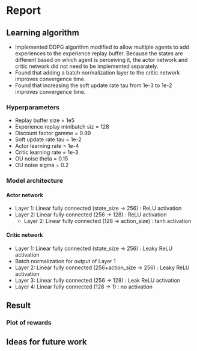 # Report
## Learning algorithm
- Implemented DDPG algorithm modified to allow multiple agents to add experiences to the experience replay buffer. Because the states are different based on which agent is perceiving it, the actor network and critic network did not need to be implemented separately.
- Found that adding a batch normalization layer to the critic network improves convergence time.
- Found that increasing the soft update rate tau from 1e-3 to 1e-2 improves convergence time.
  
### Hyperparameters
- Replay buffer size = 1e5
- Experience replay minibatch siz = 128 
- Discount factor gamme = 0.99
- Soft update rate tau = 1e-2   
- Actor learning rate = 1e-4    
- Critic learning rate = 1e-3     
- OU noise theta = 0.15
- OU noise sigma = 0.2

### Model architecture
#### Actor network
- Layer 1: Linear fully connected (state_size -> 256) : ReLU activation
- Layer 2: Linear fully connected (256 -> 128) : ReLU activation
  - Layer 2: Linear fully connected (128 -> action_size) : tanh activation

#### Critic network
- Layer 1: Linear fully connected (state_size -> 256) : Leaky ReLU activation
- Batch normalization for output of Layer 1
- Layer 2: Linear fully connected (256+action_size -> 256) : Leaky ReLU activation
- Layer 3: Linear fully connected (256 -> 128) : Leak ReLU activation
- Layer 4: Linear fully connected (128 -> 1) : no activation
  
## Result

### Plot of rewards

## Ideas for future work
